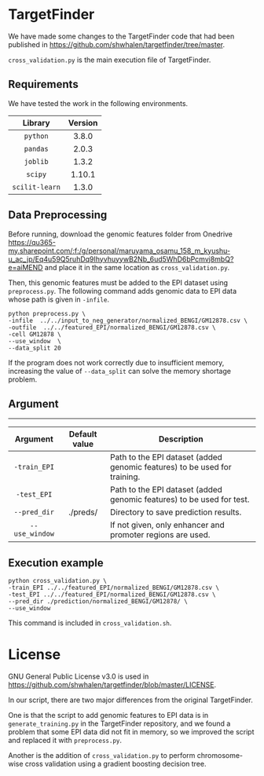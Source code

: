 # TargetFinder

We have made some changes to the TargetFinder code that had been published in https://github.com/shwhalen/targetfinder/tree/master.


`cross_validation.py` is the main execution file of TargetFinder. 

## Requirements
We have tested the work in the following environments.

| Library | Version |
| :---: | :---: |
|```python```|3.8.0|
|```pandas```|2.0.3|
|```joblib```|1.3.2|
|```scipy```|1.10.1|
|```scilit-learn```|1.3.0|


## Data Preprocessing


Before running,
download the genomic features folder from Onedrive https://qu365-my.sharepoint.com/:f:/g/personal/maruyama_osamu_158_m_kyushu-u_ac_jp/Eq4u59Q5ruhDq9IhyvhuyywB2Nb_6ud5WhD6bPcmvj8mbQ?e=aiMEND and place it in the same location as `cross_validation.py`.


Then, this genomic features must be added to the EPI dataset using `preprocess.py`.
The following command adds genomic data to EPI data whose path is given in `-infile`.

```
python preprocess.py \
-infile  ../../input_to_neg_generator/normalized_BENGI/GM12878.csv \
-outfile  ../../featured_EPI/normalized_BENGI/GM12878.csv \
-cell GM12878 \
--use_window  \
--data_split 20
```

If the program does not work correctly due to insufficient memory,
increasing the value of ```--data_split``` can solve the memory shortage problem.




## Argument
---

| Argument | Default value | Description |
| :---: | :---: | ---- |
| ```-train_EPI``` ||Path to the EPI dataset (added genomic features) to be used for training.|
| ```-test_EPI``` ||Path to the EPI dataset (added genomic features) to be used for test.|
| ```--pred_dir``` |./preds/|Directory to save prediction results.|
| ```--use_window``` ||If not given, only enhancer and promoter regions are used.|



## Execution example

```
python cross_validation.py \
-train_EPI ../../featured_EPI/normalized_BENGI/GM12878.csv \
-test_EPI ../../featured_EPI/normalized_BENGI/GM12878.csv \
--pred_dir ./prediction/normalized_BENGI/GM12878/ \
--use_window
```

This command is included in `cross_validation.sh`.


# License

GNU General Public License v3.0 is used in https://github.com/shwhalen/targetfinder/blob/master/LICENSE.

In our script,
there are two major differences from the original TargetFinder.

One is that the script to add genomic features to EPI data is in ```generate_training.py``` in the TargetFinder repository, and we found a problem that some EPI data did not fit in memory, so we improved the script and replaced it with ```preprocess.py```.

Another is the addition of ```cross_validation.py``` to perform chromosome-wise cross validation using a gradient boosting decision tree.


